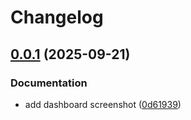 # Changelog

## [0.0.1](https://github.com/lion24/BleScope/compare/v0.0.0...v0.0.1) (2025-09-21)


### Documentation

* add dashboard screenshot ([0d61939](https://github.com/lion24/BleScope/commit/0d619390d8886257aff0cfc142eb9ecb726f56e1))
